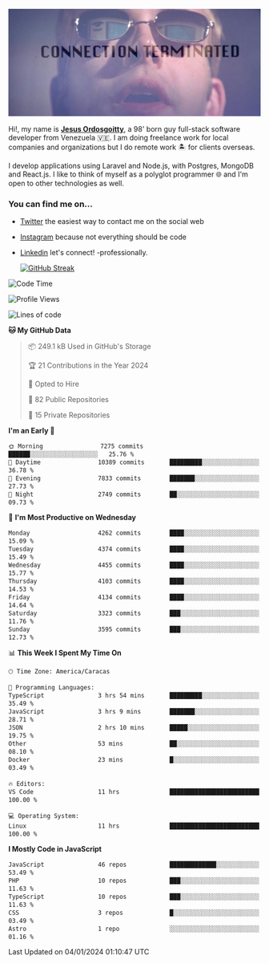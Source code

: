 ![hackers movie reference](./disconnected.jpg)

Hi!, my name is [**Jesus Ordosgoitty**](https://jodaz.dev), a 98' born guy full-stack software developer from Venezuela 🇻🇪. I am doing freelance work for local companies and organizations but I do remote work 🏝️ for clients overseas. 

I develop applications using Laravel and Node.js, with Postgres, MongoDB and React.js. I like to think of myself as a polyglot programmer 🌐 and I'm open to other technologies as well.

### You can find me on...

- [Twitter](https://twitter.com/jodaz_) the easiest way to contact me on the social web
- [Instagram](https://instagram.com/jodaz_) because not everything should be code
- [Linkedin](https://linkedin.com/in/jodaz) let's connect! -professionally.


    [![GitHub Streak](https://streak-stats.demolab.com?user=jodaz&theme=tokyonight)](https://git.io/streak-stats)

<!--START_SECTION:waka-->
![Code Time](http://img.shields.io/badge/Code%20Time-4%2C538%20hrs%2017%20mins-blue)

![Profile Views](http://img.shields.io/badge/Profile%20Views-0-blue)

![Lines of code](https://img.shields.io/badge/From%20Hello%20World%20I%27ve%20Written-82.8%20million%20lines%20of%20code-blue)

**🐱 My GitHub Data** 

> 📦 249.1 kB Used in GitHub's Storage 
 > 
> 🏆 21 Contributions in the Year 2024
 > 
> 💼 Opted to Hire
 > 
> 📜 82 Public Repositories 
 > 
> 🔑 15 Private Repositories 
 > 
**I'm an Early 🐤** 

```text
🌞 Morning                7275 commits        ██████░░░░░░░░░░░░░░░░░░░   25.76 % 
🌆 Daytime                10389 commits       █████████░░░░░░░░░░░░░░░░   36.78 % 
🌃 Evening                7833 commits        ███████░░░░░░░░░░░░░░░░░░   27.73 % 
🌙 Night                  2749 commits        ██░░░░░░░░░░░░░░░░░░░░░░░   09.73 % 
```
📅 **I'm Most Productive on Wednesday** 

```text
Monday                   4262 commits        ████░░░░░░░░░░░░░░░░░░░░░   15.09 % 
Tuesday                  4374 commits        ████░░░░░░░░░░░░░░░░░░░░░   15.49 % 
Wednesday                4455 commits        ████░░░░░░░░░░░░░░░░░░░░░   15.77 % 
Thursday                 4103 commits        ████░░░░░░░░░░░░░░░░░░░░░   14.53 % 
Friday                   4134 commits        ████░░░░░░░░░░░░░░░░░░░░░   14.64 % 
Saturday                 3323 commits        ███░░░░░░░░░░░░░░░░░░░░░░   11.76 % 
Sunday                   3595 commits        ███░░░░░░░░░░░░░░░░░░░░░░   12.73 % 
```


📊 **This Week I Spent My Time On** 

```text
🕑︎ Time Zone: America/Caracas

💬 Programming Languages: 
TypeScript               3 hrs 54 mins       █████████░░░░░░░░░░░░░░░░   35.49 % 
JavaScript               3 hrs 9 mins        ███████░░░░░░░░░░░░░░░░░░   28.71 % 
JSON                     2 hrs 10 mins       █████░░░░░░░░░░░░░░░░░░░░   19.75 % 
Other                    53 mins             ██░░░░░░░░░░░░░░░░░░░░░░░   08.10 % 
Docker                   23 mins             █░░░░░░░░░░░░░░░░░░░░░░░░   03.49 % 

🔥 Editors: 
VS Code                  11 hrs              █████████████████████████   100.00 % 

💻 Operating System: 
Linux                    11 hrs              █████████████████████████   100.00 % 
```

**I Mostly Code in JavaScript** 

```text
JavaScript               46 repos            █████████████░░░░░░░░░░░░   53.49 % 
PHP                      10 repos            ███░░░░░░░░░░░░░░░░░░░░░░   11.63 % 
TypeScript               10 repos            ███░░░░░░░░░░░░░░░░░░░░░░   11.63 % 
CSS                      3 repos             █░░░░░░░░░░░░░░░░░░░░░░░░   03.49 % 
Astro                    1 repo              ░░░░░░░░░░░░░░░░░░░░░░░░░   01.16 % 
```




 Last Updated on 04/01/2024 01:10:47 UTC
<!--END_SECTION:waka-->
